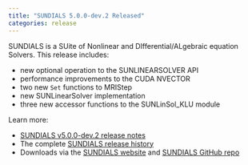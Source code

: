 ```yaml
---
title: "SUNDIALS 5.0.0-dev.2 Released"
categories: release
---
```


SUNDIALS is a SUite of Nonlinear and DIfferential/ALgebraic equation Solvers. This release includes:

- new optional operation to the SUNLINEARSOLVER API
- performance improvements to the CUDA NVECTOR
- two new `Set` functions to MRIStep
- new SUNLinearSolver implementation
- three new accessor functions to the SUNLinSol_KLU module

Learn more:

- [SUNDIALS v5.0.0-dev.2 release notes](https://github.com/LLNL/sundials/releases/tag/v5.0.0-dev.2)
- The complete [SUNDIALS release history](https://computing.llnl.gov/projects/sundials/release-history)
- Downloads via the [SUNDIALS website](https://computing.llnl.gov/projects/sundials) and [SUNDIALS GitHub repo](https://github.com/LLNL/sundials)
